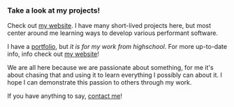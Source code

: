 ### Take a look at my projects!
Check out [my website](https://github.com/maxortner01/website). I have many short-lived projects here, but most center around me learning ways to develop various performant software.

I have a [portfolio](https://github.com/maxortner01/portfolio), but *it is for my work from highschool*. For more up-to-date info, info check out [my website](https://www.maxortner.com)!

We are all here because we are passionate about something, for me it's about chasing that and using it to learn everything I possibly can about it. I hope I can demonstrate this passion to others through my work.

If you have anything to say, [contact me](mailto:contact@maxortner.com)!
